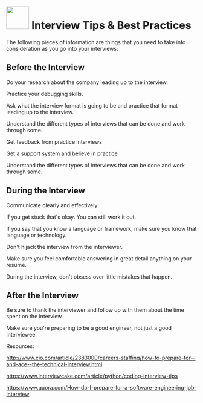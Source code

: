
# <img src="https://cloud.githubusercontent.com/assets/7833470/10899314/63829980-8188-11e5-8cdd-4ded5bcb6e36.png" height="60"> Interview Tips & Best Practices


The following pieces of information are things that you need to take into consideration as you go into your interviews:

## Before the Interview

Do your research about the company leading up to the interview.

Practice your debugging skills.

Ask what the interview format is going to be and practice that format leading up to the interview.

Understand the different types of interviews that can be done and work through some.

Get feedback from practice interviews

Get a support system and believe in practice

Understand the different types of interviews that can be done and work through some.

## During the Interview

Communicate clearly and effectively

If you get stuck that's okay.  You can still work it out.

If you say that you know a language or framework, make sure you know that language or technology.

Don't hijack the interview from the interviewer.

Make sure you feel comfortable answering in great
detail anything on your resume.

During the interview, don't obsess over little mistakes that happen.

## After the Interview

Be sure to thank the interviewer and follow up with them about the time spent on the interview.

Make sure you're preparing to be a good engineer, not just a good interviewee




Resources:

http://www.cio.com/article/2383000/careers-staffing/how-to-prepare-for--and-ace--the-technical-interview.html

https://www.interviewcake.com/article/python/coding-interview-tips

https://www.quora.com/How-do-I-prepare-for-a-software-engineering-job-interview

